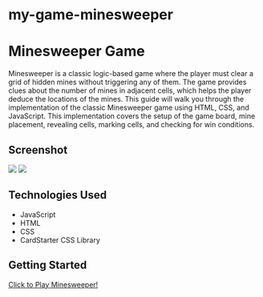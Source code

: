 # my-game-minesweeper



<!-- By the end of this guide, you will have a functional Minesweeper game that runs in a web browser. The implementation is divided into three parts: HTML for the structure, CSS for styling, and JavaScript for the game logic. Each part will be explained in detail, along with inline comments to help you understand the code.

Explanation!
HTML Structure:
We define a calculator container with a display and buttons for digits, operators, clear, and equals.

CSS Styling:
The body is styled to center the calculator on the screen.
The calculator is given a clean look with a white background, shadow, and rounded corners.
Buttons are styled with different colors for digits, operators, and functions.

JavaScript Logic:
We use constants to select elements from the DOM.
Variables store the current input, the first number, the second number, and the operator.
Event listeners handle button clicks:
Numbers are appended to the input string.
Operators store the first number and prepare for the second input.
The clear button resets everything.
The equals button performs the calculation and displays the result.
Functions handle displaying values and performing calculations based on the selected operator.

Diagram!

![alt text](image.png)

![alt text](<Screenshot 2024-08-06 at 9.37.05 AM.png>) -->




# Minesweeper Game

Minesweeper is a classic logic-based game where the player must clear a grid of hidden mines without triggering any of them. The game provides clues about the number of mines in adjacent cells, which helps the player deduce the locations of the mines. This guide will walk you through the implementation of the classic Minesweeper game using HTML, CSS, and JavaScript. This implementation covers the setup of the game board, mine placement, revealing cells, marking cells, and checking for win conditions.

## Screenshot

<img src="https://i.imgur.com/9OcifNh.png">
<img src="https://i.imgur.com/Qmk8jOt.png">

## Technologies Used

- JavaScript
- HTML
- CSS
- CardStarter CSS Library

## Getting Started

[Click to Play Minesweeper!](https://olayusuf22.github.io/my-game-minesweeper/)
